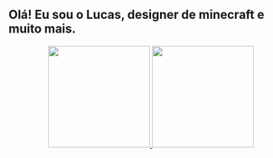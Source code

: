 ## Olá! Eu sou o Lucas, designer de minecraft e muito mais.

<div align="center">
  <a href="https://github.com/luckydesign016">
  <img height="180em" src="https://github-readme-stats.vercel.app/api?username=LuckyDesign016&show_icons=true&theme=dark&include_all_commits=true&count_private=true"/>
  <img height="180em" src="https://github-readme-stats.vercel.app/api/top-langs/?LuckyDesign016=rafaballerini&layout=compact&langs_count=7&theme=dracula"/>
</div>
  
  ##
  
